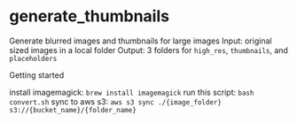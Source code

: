 # generate_thumbnails
Generate blurred images and thumbnails for large images
Input: original sized images in a local folder
Output: 3 folders for `high_res`, `thumbnails`, and `placeholders`

Getting started

install imagemagick: `brew install imagemagick`
run this script: `bash convert.sh`
sync to aws s3: `aws s3 sync ./{image_folder} s3://{bucket_name}/{folder_name}`
